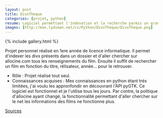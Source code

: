 ```yaml
---
layout: post
title: DivxTheque
categories: [projet, python]
resume: Logiciel permettant l'indexation et la recherche parmis un grand nombre de divx.
images: [http://man.lydiman.net/cv/Python/DivxTheque/DivxTheque.png]
---
```

{% include gallery.html %}

Projet personnel réalisé en 1ere année de licence informatique. Il permet d'indexer les divx présents dans un dossier et d'aller chercher sur allocine.com tous les renseignements du film. Ensuite il suffit 
de rechercher un film en fonction du titre, rélisateur, année... pour le retrouver.

* Rôle : Projet réalisé tout seul.
* Connaissances acquises : Mes connaissances en python étant trés limitées, j'ai voulu les appronfondir en découvrant l'API pyGTK. Ce logiciel est fonctionnel et je l'utilise tous les jours. Par contre, la politique d'allocine ayant changé, la fonctionnalité permettant d'aller chercher sur le net les informations des films ne fonctionne plus.

<div class="container-link">
  <a href="http://man.lydiman.net/cv/Python/DivxTheque/divxtheque.zip" target="_blank">Sources</a>
</div>